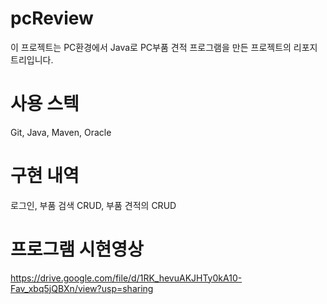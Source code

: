 # pcReview
이 프로젝트는 PC환경에서 Java로 PC부품 견적 프로그램을 만든 프로젝트의 리포지트리입니다.
# 사용 스텍
Git, Java, Maven, Oracle
# 구현 내역
로그인, 부품 검색 CRUD, 부품 견적의 CRUD
# 프로그램 시현영상
https://drive.google.com/file/d/1RK_hevuAKJHTy0kA10-Fav_xbq5jQBXn/view?usp=sharing
